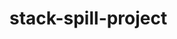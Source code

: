 # stack-spill-project
<!-- Future Features -->
<!-- Sort User Questions, Sort User Answers, Sort by higher review count -->
<!-- Save Questions -->
<!-- Tags -->
